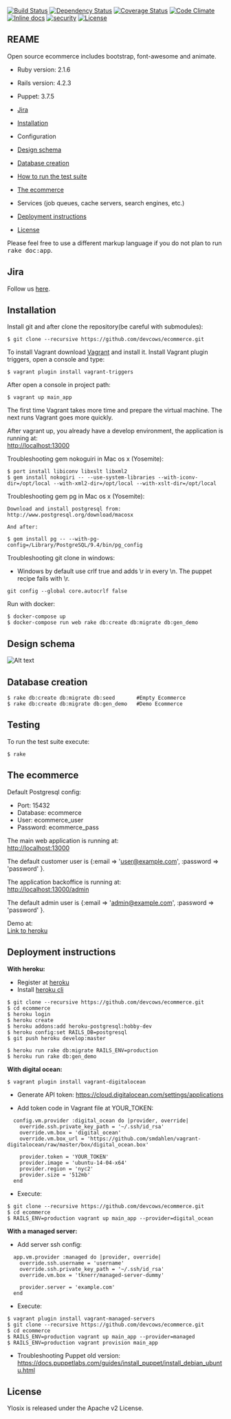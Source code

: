 [![Build Status](https://travis-ci.org/ylosix/ylosix.svg?branch=develop)](https://travis-ci.org/ylosix/ylosix)
[![Dependency Status](https://gemnasium.com/ylosix/ylosix.svg)](https://gemnasium.com/ylosix/ylosix)
[![Coverage Status](https://coveralls.io/repos/ylosix/ylosix/badge.svg?branch=develop)](https://coveralls.io/r/ylosix/ylosix?branch=develop)
[![Code Climate](https://codeclimate.com/github/ylosix/ylosix/badges/gpa.svg)](https://codeclimate.com/github/ylosix/ylosix)
[![Inline docs](http://inch-ci.org/github/ylosix/ylosix.svg?branch=develop)](http://inch-ci.org/github/ylosix/ylosix)
[![security](https://hakiri.io/github/ylosix/ylosix/develop.svg)](https://hakiri.io/github/ylosix/ylosix)
[![License](http://img.shields.io/:license-Apache_v2-blue.svg)](https://raw.githubusercontent.com/ylosix/ylosix/develop/LICENSE)

## REAME

Open source ecommerce includes bootstrap, font-awesome and animate.

  * Ruby version: 2.1.6
  
  * Rails version: 4.2.3
  
  * Puppet: 3.7.5
  
  * [Jira](#jira)
  
  * [Installation](#installation)
  
  * Configuration
  
  * [Design schema](#design-schema)
  
  * [Database creation](#database-creation)
  
  * [How to run the test suite](#testing)
  
  * [The ecommerce](#the-ecommerce)
  
  * Services (job queues, cache servers, search engines, etc.)
  
  * [Deployment instructions](#deployment-instructions)

  * [License](#license)


Please feel free to use a different markup language if you do not plan to run
<tt>rake doc:app</tt>.

## Jira

Follow us [here](https://ylos-hispania.atlassian.net/secure/Dashboard.jspa).


## Installation

Install git and after clone the repository(be careful with submodules):

```
$ git clone --recursive https://github.com/devcows/ecommerce.git
```

To install Vagrant download [Vagrant](https://www.vagrantup.com) and install it. Install Vagrant plugin triggers, open a console and type:

```
$ vagrant plugin install vagrant-triggers
```

After open a console in project path:

```
$ vagrant up main_app
```

The first time Vagrant takes more time and prepare the virtual machine. The next runs Vagrant goes more quickly.

After vagrant up, you already have a develop environment, the application is running at: <br />
[http://localhost:13000](http://localhost:13000)

Troubleshooting gem nokoguiri in Mac os x (Yosemite):
```
$ port install libiconv libxslt libxml2
$ gem install nokogiri -- --use-system-libraries --with-iconv-dir=/opt/local --with-xml2-dir=/opt/local --with-xslt-dir=/opt/local
```

Troubleshooting gem pg in Mac os x (Yosemite):
```
Download and install postgresql from:
http://www.postgresql.org/download/macosx

And after:

$ gem install pg -- --with-pg-config=/Library/PostgreSQL/9.4/bin/pg_config
```

Troubleshooting git clone in windows:
  - Windows by default use crlf true and adds \r in every \n. The puppet recipe fails with \r. 
```
git config --global core.autocrlf false
```

Run with docker:
```
$ docker-compose up
$ docker-compose run web rake db:create db:migrate db:gen_demo
```

## Design schema

![Alt text](https://raw.githubusercontent.com/devcows/ecommerce/develop/erd.png "Design")


## Database creation

```
$ rake db:create db:migrate db:seed       #Empty Ecommerce
$ rake db:create db:migrate db:gen_demo   #Demo Ecommerce
```

## Testing

To run the test suite execute:

```
$ rake
```

## The ecommerce

Default Postgresql config: <br />
  - Port: 15432 <br />
  - Database: ecommerce <br />
  - User: ecommerce_user <br />
  - Password: ecommerce_pass <br />

The main web application is running at: <br />
[http://localhost:13000](http://localhost:13000)

The default customer user is {:email => 'user@example.com', :password => 'password' }.

The application backoffice is running at: <br />
[http://localhost:13000/admin](http://localhost:13000/admin)

The default admin user is {:email => 'admin@example.com', :password => 'password' }.

Demo at: <br />
[Link to heroku](http://devcows-ecommerce.herokuapp.com)

## Deployment instructions

__With heroku:__
  - Register at [heroku](https://www.heroku.com)
  - Install [heroku cli](https://toolbelt.heroku.com)

```
$ git clone --recursive https://github.com/devcows/ecommerce.git
$ cd ecommerce
$ heroku login
$ heroku create
$ heroku addons:add heroku-postgresql:hobby-dev
$ heroku config:set RAILS_DB=postgresql
$ git push heroku develop:master

$ heroku run rake db:migrate RAILS_ENV=production
$ heroku run rake db:gen_demo
```

__With digital ocean:__
```
$ vagrant plugin install vagrant-digitalocean
```

  - Generate API token:
    https://cloud.digitalocean.com/settings/applications

  - Add token code in Vagrant file at YOUR_TOKEN:
```
  config.vm.provider :digital_ocean do |provider, override|
    override.ssh.private_key_path = '~/.ssh/id_rsa'
    override.vm.box = 'digital_ocean'
    override.vm.box_url = 'https://github.com/smdahlen/vagrant-digitalocean/raw/master/box/digital_ocean.box'

    provider.token = 'YOUR_TOKEN'
    provider.image = 'ubuntu-14-04-x64'
    provider.region = 'nyc2'
    provider.size = '512mb'
  end
```

  - Execute:
```
$ git clone --recursive https://github.com/devcows/ecommerce.git
$ cd ecommerce
$ RAILS_ENV=production vagrant up main_app --provider=digital_ocean
```

__With a managed server:__

  - Add server ssh config:
```
  app.vm.provider :managed do |provider, override|
    override.ssh.username = 'username'
    override.ssh.private_key_path = '~/.ssh/id_rsa'
    override.vm.box = 'tknerr/managed-server-dummy'

    provider.server = 'example.com'
  end  
```

  - Execute:
```
$ vagrant plugin install vagrant-managed-servers
$ git clone --recursive https://github.com/devcows/ecommerce.git
$ cd ecommerce
$ RAILS_ENV=production vagrant up main_app --provider=managed
$ RAILS_ENV=production vagrant provision main_app
```

  - Troubleshooting Puppet old version:
    https://docs.puppetlabs.com/guides/install_puppet/install_debian_ubuntu.html

## License

Ylosix is released under the Apache v2 License.